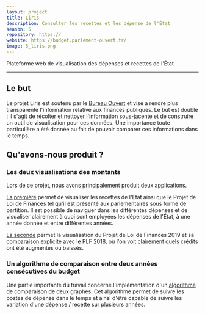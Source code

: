 ```yaml
---
layout: project
title: Liris
description: Consulter les recettes et les dépense de l'État
season: 5
repository: https://
website: https://budget.parlement-ouvert.fr/
image: 5_liris.png
---
```


Plateforme web de visualisation des dépenses et recettes de l'État

---

## Le but

Le projet Liris est soutenu par le [Bureau Ouvert](https://parlement-ouvert.fr) et vise à rendre plus transparente l'information relative aux finances publiques. Le but est double : il s'agit de récolter et nettoyer l'information sous-jacente et de construire un outil de visualisation pour ces données. Une importance toute particulière a été donnée au fait de pouvoir comparer ces informations dans le temps.

## Qu'avons-nous produit ?

### Les deux visualisations des montants

Lors de ce projet, nous avons principalement produit deux applications.

[La première](https://budget.parlement-ouvert.fr) permet de visualiser les recettes de l'État ainsi que le Projet de Loi de Finances tel qu'il est présenté aux parlementaires sous forme de partition. Il est possible de naviguer dans les différentes dépenses et de visualiser clairement à quoi sont employées les dépenses de l'État, à une année donnée et entre différentes années.

[La seconde](https://budget-ouvert.github.io/simpleRainbowViz/) permet la visualisation du Projet de Loi de Finances 2019 et sa comparaison explicite avec le PLF 2018, où l'on voit clairement quels crédits ont été augmentés ou baissés.

### Un algorithme de comparaison entre deux années consécutives du budget

Une partie importante du travail concerne l'implémentation d'un [algorithme](https://github.com/budget-ouvert/nlp-engine) de comparaison de deux graphes. Cet algorithme permet de suivre les postes de dépense dans le temps et ainsi d'être capable de suivre les variation d'une dépense / recette sur plusieurs années.
